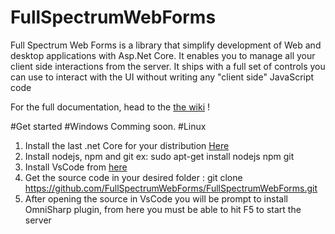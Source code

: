 # FullSpectrumWebForms
Full Spectrum Web Forms is a library that simplify development of Web and desktop applications with Asp.Net Core. It enables you to manage all your client side interactions from the server. It ships with a full set of controls you can use to interact with the UI without writing any "client side" JavaScript code

For the full documentation, head to the [the wiki](https://github.com/FullSpectrumWebForms/FullSpectrumWebForms/wiki) !

#Get started
#Windows
Comming soon.
#Linux
1. Install the last .net Core for your distribution [Here](https://www.microsoft.com/net/download/linux-package-manager/rhel/sdk-current)
2. Install nodejs, npm and git ex: sudo apt-get install nodejs npm git
3. Install VsCode from [here](https://code.visualstudio.com/)
4. Get the source code in your desired folder : git clone https://github.com/FullSpectrumWebForms/FullSpectrumWebForms.git
5. After opening the source in VsCode you will be prompt to install OmniSharp plugin, from here you must be able to hit F5 to      start the server
